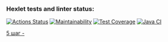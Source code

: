 ### Hexlet tests and linter status:
[![Actions Status](https://github.com/daniilvasutin/java-project-71/workflows/hexlet-check/badge.svg)](https://github.com/daniilvasutin/java-project-71/actions)
[![Maintainability](https://api.codeclimate.com/v1/badges/f787565b957531f2ae75/maintainability)](https://codeclimate.com/github/daniilvasutin/java-project-71/maintainability)
[![Test Coverage](https://api.codeclimate.com/v1/badges/f787565b957531f2ae75/test_coverage)](https://codeclimate.com/github/daniilvasutin/java-project-71/test_coverage)
[![Java CI](https://github.com/daniilvasutin/java-project-71/actions/workflows/CI%20main.yml/badge.svg)](https://github.com/daniilvasutin/java-project-71/actions/workflows/CI%20main.yml)
<br>
  
[5 шаг - ](https://asciinema.org/a/W0WvkmPW27ABjBRtnS1jQZJny)

